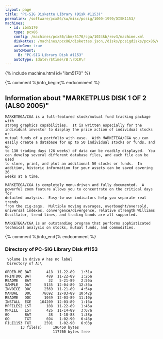 ```yaml
---
layout: page
title: "PC-SIG Diskette Library (Disk #1153)"
permalink: /software/pcx86/sw/misc/pcsig/1000-1999/DISK1153/
machines:
  - id: ibm5170
    type: pcx86
    config: /machines/pcx86/ibm/5170/cga/1024kb/rev3/machine.xml
    diskettes: /machines/pcx86/diskettes.json,/disks/pcsigdisks/pcx86/diskettes.json
    autoGen: true
    autoMount:
      B: "PC-SIG Library Disk #1153"
    autoType: $date\r$time\rB:\rDIR\r
---
```


{% include machine.html id="ibm5170" %}

{% comment %}info_begin{% endcomment %}

## Information about "MARKETPLUS DISK 1 OF 2 (ALSO 2005)"

    MARKETEGA/CGA is a full-featured stock/mutual fund tracking package with
    strong graphics capabilities.  It is written especially for the
    individual investor to display the price action of individual stocks or
    mutual funds of a portfolio with ease.  With MARKETEGA/CGA you can
    easily create a database for up to 50 individual stocks or funds, and up
    to 130 trading days (26 weeks) of data can be readily displayed.  You
    can develop several different database files, and each file can be used
    to store, print, and plot an additional 50 stocks or funds.  In
    addition, historic information for your assets can be saved covering 26
    weeks at a time.
    
    MARKETEGA/CGA is completely menu-driven and fully documented.  A
    powerful zoom feature allows you to concentrate on the critical days for
    detailed analysis.  Easy-to-use indicators help you separate real trends
    from the zig-zags.  Multiple moving averages, overbought/oversold,
    universal indexes, convergence/divergence, relative strength Williams
    Oscillator, trend lines, and trading bands are all supported.
    
    MARKETEGA/CGA is an outstanding program that performs sophisticated
    technical analysis on stocks, mutual funds, and commodities.
{% comment %}info_end{% endcomment %}


### Directory of PC-SIG Library Disk #1153

     Volume in drive A has no label
     Directory of A:\

    ORDER-ME BAT       418  11-22-89   1:31a
    PRINTDOC BAT       489  11-22-89   1:26a
    README   BAT        32   5-21-89   2:56a
    SAMPLE   DAT      5135  12-04-89  12:36a
    INVOICE  DOC      2569  11-21-89   4:54p
    MANUAL   DOC     78692  12-03-89  10:42p
    README   DOC      1049  12-03-89  11:10p
    INSTALL  EXE    104209  12-03-89   1:16a
    MPFILES2 LST       108  11-22-89   1:46a
    MPKILL   LST       426  11-14-89   3:07a
    GO       BAT        38   1-18-88   1:38p
    GO       TXT       694   1-02-90   6:43p
    FILE1153 TXT      2591   1-02-90   6:03p
           13 file(s)     196450 bytes
                          117760 bytes free
